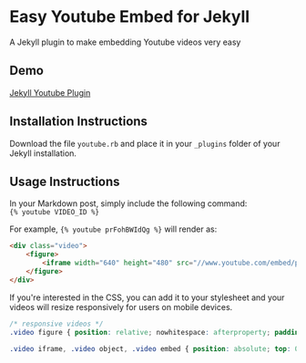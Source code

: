 Easy Youtube Embed for Jekyll
==============

A Jekyll plugin to make embedding Youtube videos very easy

## Demo
[Jekyll Youtube Plugin](http://katieharron.herokuapp.com/jekyll-youtube-plugin/)

## Installation Instructions
Download the file `youtube.rb` and place it in your `_plugins` folder of your Jekyll installation.

## Usage Instructions
In your Markdown post, simply include the following command:  
`{% youtube VIDEO_ID %}`

For example, `{% youtube prFohBWIdQg %}` will render as:  
```html
<div class="video">
    <figure>
        <iframe width="640" height="480" src="//www.youtube.com/embed/prFohBWIdQg?rel=0" frameborder="0" allowfullscreen></iframe>
    </figure>
</div>
```

If you're interested in the CSS, you can add it to your stylesheet and your videos will resize responsively for users on mobile devices.

```css
/* responsive videos */
.video figure { position: relative; nowhitespace: afterproperty; padding-bottom: 56.25%; height: 0; overflow: hidden; }

.video iframe, .video object, .video embed { position: absolute; top: 0; left: 0; width: 100%; height: 100%; }
```